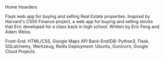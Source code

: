 Home Hoarders

Flask web app for buying and selling Real Estate properties. Inspired by Harvard's CS50 Finance project, a web app for buying and selling stocks that Eric developed for a class back in high school. Written by Eric Feng and Adam Weiss.

Front-End: HTML/CSS, Google Maps API
Back-End/DB: Python3, Flask, SQLalchemy, Werkzeug, Redis
Deployment: Ubuntu, Gunicorn, Google Cloud Projects
